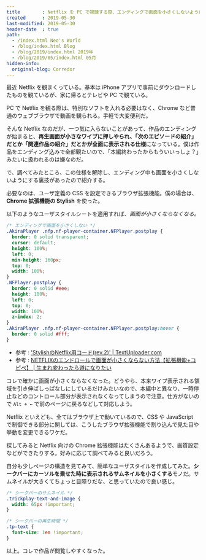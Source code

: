 ```yaml
---
title        : Netflix を PC で視聴する際、エンディングで画面を小さくしないようにする CSS 設定・ほか
created      : 2019-05-30
last-modified: 2019-05-30
header-date  : true
path:
  - /index.html Neo's World
  - /blog/index.html Blog
  - /blog/2019/index.html 2019年
  - /blog/2019/05/index.html 05月
hidden-info:
  original-blog: Corredor
---
```


最近 Netflix を観まくっている。基本は iPhone アプリで事前にダウンロードしたものを観ているが、家に帰るとテレビや PC で観ている。

PC で Netflix を観る際は、特別なソフトを入れる必要はなく、Chrome など普通のウェブブラウザで動画を観られる。手軽で大変便利だ。

そんな Netflix なのだが、一つ気に入らないことがあって、作品のエンディングが始まると、**再生画面が小さなワイプに押しやられ、「次のエピソードの紹介」だとか「関連作品の紹介」だとかが全面に表示される仕様**になっている。僕は作品をエンディング込みで全部観たいので、「本編終わったからもういいっしょ？」みたいに扱われるのは嫌なのだ。

で、調べてみたところ、この仕様を解除し、エンディング中も画面を小さくしないようにする裏技があったので紹介する。

必要なのは、ユーザ定義の CSS を設定できるブラウザ拡張機能。僕の場合は、**Chrome 拡張機能の Stylish** を使った。

以下のようなユーザスタイルシートを適用すれば、*画面が小さくならなくなる。*

```css
/* エンディングで画面を小さくしない */
.AkiraPlayer .nfp.nf-player-container.NFPlayer.postplay {
  border: 0 solid transparent;
  cursor: default;
  height: 100%;
  left: 0;
  min-height: 160px;
  top: 0;
  width: 100%;
}
.NFPlayer.postplay {
  border: 0 solid #eee;
  height: 100%;
  left: 0;
  top: 0;
  width: 100%;
  z-index: 2;
}
.AkiraPlayer .nfp.nf-player-container.NFPlayer.postplay:hover {
  border: 0 solid #fff;
}
```

- 参考 : ['StylishのNetflix用コード(rev.2)' | TextUploader.com](https://textuploader.com/dgrt6)
- 参考 : [NETFLIXのエンドロールで画面が小さくならない方法【拡張機能+コピペ】 | 生まれ変わったら道になりたい](https://phantomcryptomining.com/netflix/netflix-endroll/)

コレで確かに画面が小さくならなくなった。どうやら、本来ワイプ表示される領域を引き伸ばしっぱなしにしているだけみたいなので、本編中と異なり、一時停止などのコントロール部分が表示されなくなってしまうので注意。仕方がないので `Alt + ←` で前のページに戻るなどして対応しよう。

Netflix といえども、全てはブラウザ上で動いているので、CSS や JavaScript で制御できる部分に関しては、こうしたブラウザ拡張機能で割り込んで見た目や挙動を変更できるワケだ。

探してみると Netflix 向けの Chrome 拡張機能はたくさんあるようで、画質設定などができたりする。好みに応じて調べてみると良いだろう。

自分も少しページの構造を見てみて、簡単なユーザスタイルを作成してみた。**シークバーにカーソルを乗せた時に表示されるサムネイルを小さくする**モノだ。サムネイルが大きくてちょっと目障りだな、と思っていたので良い感じ。

```css
/* シークバーのサムネイル */
.trickplay-text-and-image {
  width: 65px !important;
}

/* シークバーの再生時間 */
.tp-text {
  font-size: 1em !important;
}
```

以上。コレで作品が閲覧しやすくなった。
